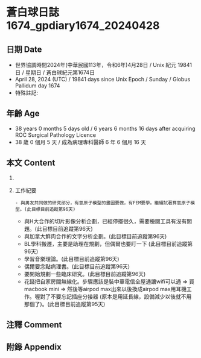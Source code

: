 [_metadata_:encoding]: - "utf-8"
[_metadata_:language]: - "zh-Hant-TW"
[_metadata_:fileformat]: - "markdown"
[_metadata_:MIME_type]: - "text/plain"
[_metadata_:markdown_version]: - "commonmark version 0.30"
[_metadata_:markdown_spec]: - "https://spec.commonmark.org/0.30/"

# 蒼白球日誌1674_gpdiary1674_20240428 #

## 日期 Date ##

* 世界協調時間2024年(中華民國113年，令和6年)4月28日 / Unix 紀元 19841 日 / 星期日 / 蒼白球紀元第1674日
* April 28, 2024 (UTC) / 19841 days since Unix Epoch / Sunday / Globus Pallidum day 1674
* 特殊註記:

## 年齡 Age ##

* 38 years 0 months 5 days old / 6 years 6 months 16 days after acquiring ROC Surgical Pathology Licence
* 38 歲 0 個月 5 天 / 成為病理專科醫師 6 年 6 個月 16 天

## 本文 Content ##

1. 

    
2. 工作紀要

       - 與男友共同做的研究部分，有氫原子模型的畫圖要做，有FEM要學。繼續試著算氫原子模型。(此目標目前追蹤第96天)
   - 與H大合作的切片影像分析企劃，已經停擺很久，需要檢閱工具有沒有問題。(此目標目前追蹤第96天)
   - 與加拿大鮮肉合作的文字分析企劃。(此目標目前追蹤第96天)
   - BL學科搬遷，主要是助理在規劃，但偶爾也要盯一下 (此目標目前追蹤第96天)
   - 學習音樂理論。(此目標目前追蹤第96天)
   - 偶爾要念點病理書。(此目標目前追蹤第96天)
   - 要開始規劃一些臨床研究。(此目標目前追蹤第96天)
   - 花錢把自家房間無線化。步驟應該是裝中華電信全屋通讓wifi可以通 => 買macbook mini => 然後等airpod max出來以後換成airpod max用耳機工作。喔對了不要忘記插座分接器 (原本是用延長線，設備減少以後就不用那個了)。(此目標目前追蹤第95天)


## 注釋 Comment ##


## 附錄 Appendix ##

